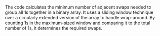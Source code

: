 The code calculates the minimum number of adjacent swaps needed to group all 1s together in a binary array. 
It uses a sliding window technique over a circularly extended version of the array to handle wrap-around. 
By counting 1s in the maximum-sized window and comparing it to the total number of 1s, it determines the required swaps. 
